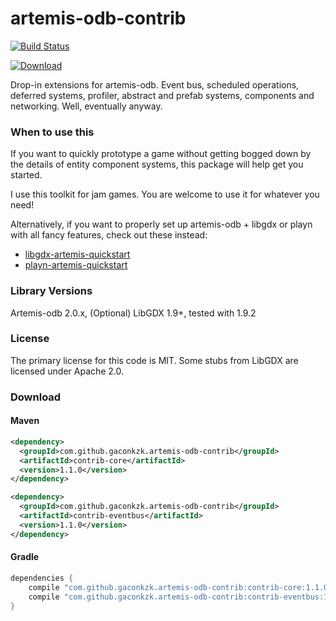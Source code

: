 artemis-odb-contrib
===================

[![Build Status](https://travis-ci.org/gaconkzk/artemis-odb-contrib.svg)](https://travis-ci.org/gaconkzk/artemis-odb-contrib)

[![Download](https://api.bintray.com/packages/gaconkzk/maven/artemis-odb-contrib/images/download.svg) ](https://bintray.com/gaconkzk/maven/artemis-odb-contrib/_latestVersion)

Drop-in extensions for artemis-odb. Event bus, scheduled operations, deferred systems, profiler, abstract and prefab
systems, components and networking. Well, eventually anyway.

### When to use this
If you want to quickly prototype a game without getting bogged down by the
details of entity component systems, this package will help get you started.

I use this toolkit for jam games. You are welcome to use it for whatever you need!

Alternatively, if you want to properly set up artemis-odb + libgdx or playn 
with all fancy features, check out these instead:
- [libgdx-artemis-quickstart](https://github.com/DaanVanYperen/libgdx-artemis-quickstart)
- [playn-artemis-quickstart](https://github.com/DaanVanYperen/playn-artemis-quickstart)

### Library Versions
Artemis-odb 2.0.x, (Optional) LibGDX 1.9+, tested with 1.9.2

### License
The primary license for this code is MIT. 
Some stubs from LibGDX are licensed under Apache 2.0.

### Download

#### Maven

```xml
<dependency>
  <groupId>com.github.gaconkzk.artemis-odb-contrib</groupId>
  <artifactId>contrib-core</artifactId>
  <version>1.1.0</version>
</dependency>

<dependency>
  <groupId>com.github.gaconkzk.artemis-odb-contrib</groupId>
  <artifactId>contrib-eventbus</artifactId>
  <version>1.1.0</version>
</dependency>
```

#### Gradle

```groovy
dependencies { 
    compile "com.github.gaconkzk.artemis-odb-contrib:contrib-core:1.1.0"
    compile "com.github.gaconkzk.artemis-odb-contrib:contrib-eventbus:1.1.0"
}
```
